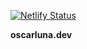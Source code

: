 [![Netlify Status](https://api.netlify.com/api/v1/badges/c1c3163a-0ab9-4869-91f5-84e7fce0c70a/deploy-status)](https://app.netlify.com/sites/frosty-bartik-b278c1/deploys)

**oscarluna.dev**